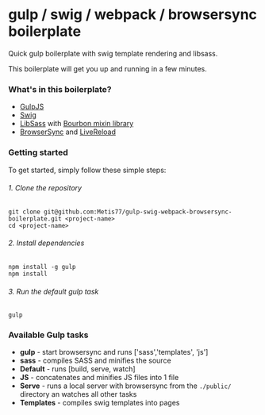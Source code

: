 # gulp / swig / webpack / browsersync boilerplate

Quick gulp boilerplate with swig template rendering and libsass.

This boilerplate will get you up and running in a few minutes.


### What's in this boilerplate?

- [GulpJS](http://gulpjs.com/)
- [Swig](http://paularmstrong.github.io/swig/)
- [LibSass](http://libsass.org/) with [Bourbon mixin library](http://bourbon.io/)
- [BrowserSync](http://www.browsersync.io/) and [LiveReload](http://livereload.com/)


### Getting started

To get started, simply follow these simple steps:

###### 1. Clone the repository

    git clone git@github.com:Metis77/gulp-swig-webpack-browsersync-boilerplate.git <project-name>
    cd <project-name>

###### 2. Install dependencies

    npm install -g gulp
    npm install

###### 3. Run the default gulp task

    gulp


### Available Gulp tasks

- **gulp** - start browsersync and runs ['sass','templates', 'js']
- **sass** - compiles SASS and minifies the source
- **Default** - runs [build, serve, watch]
- **JS** - concatenates and minifies JS files into 1 file
- **Serve** - runs a local server with browsersync from the `./public/` directory an watches all other tasks
- **Templates** - compiles swig templates into pages
